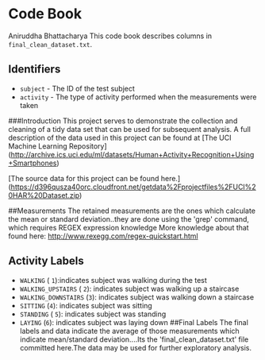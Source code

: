 # Code Book
  Aniruddha Bhattacharya
This code book describes columns in `final_clean_dataset.txt`.

## Identifiers

* `subject` - The ID of the test subject
* `activity` - The type of activity performed when the measurements were taken

###Introduction
This project serves to demonstrate the collection and cleaning of a tidy data set that can be used for subsequent
analysis. A full description of the data used in this project can be found at [The UCI Machine Learning Repository]
(http://archive.ics.uci.edu/ml/datasets/Human+Activity+Recognition+Using+Smartphones)

[The source data for this project can be found here.]
(https://d396qusza40orc.cloudfront.net/getdata%2Fprojectfiles%2FUCI%20HAR%20Dataset.zip)

##Measurements
The retained measurements are the ones which calculate the mean or standard deviation..they are done using the 'grep' command,
which requires REGEX expression knowledge
More knowledge about that found here:  http://www.rexegg.com/regex-quickstart.html
## Activity Labels

* `WALKING` ( `1`):indicates  subject was walking during the test
* `WALKING_UPSTAIRS` ( `2`): indicates subject was walking up a staircase 
* `WALKING_DOWNSTAIRS` (`3`): indicates subject was walking down a staircase 
* `SITTING` (`4`): indicates subject was sitting 
* `STANDING` ( `5`): indicates subject was standing
* `LAYING` (`6`): indicates subject was laying down 
##Final Labels
The final labels and data indicate the average of those measurements which indicate mean/standard deviation....Its the 'final_clean_dataset.txt' file committed here.The data may be used for further exploratory analysis.

